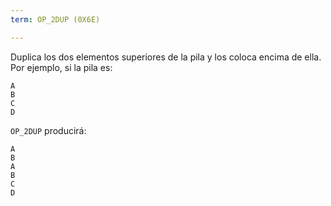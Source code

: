 ```yaml
---
term: OP_2DUP (0X6E)

---
```

Duplica los dos elementos superiores de la pila y los coloca encima de ella. Por ejemplo, si la pila es:

```text
A
B
C
D
```

`OP_2DUP` producirá:

```text
A
B
A
B
C
D
```